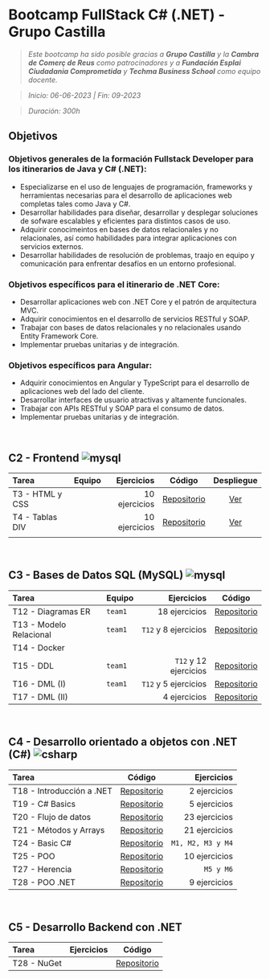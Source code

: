# Bootcamp FullStack C# (.NET) -  Grupo Castilla

<!-- Objetivos del Bootcamp: [Ver más](#objetivos) -->

> _Este bootcamp ha sido posible gracias a **Grupo Castilla** y la **Cambra de Comerç de Reus** como patrocinadores y a **Fundación Esplai Ciudadania Comprometida** y **Techma Business School** como equipo docente._

> *Inicio: 06-06-2023 | Fin: 09-2023*

> *Duración: 300h*


## Objetivos
### Objetivos generales de la formación Fullstack Developer para los itinerarios de Java y C# (.NET):
- Especializarse en el uso de lenguajes de programación, frameworks y herramientas necesarias para el desarrollo de aplicaciones web completas tales como Java y C#.
- Desarrollar habilidades para diseñar, desarrollar y desplegar soluciones de sofware escalables y eficientes para distintos casos de uso.
- Adquirir conocimeintos en bases de datos relacionales y no relacionales, así como habilidades para integrar aplicaciones con servicios externos.
- Desarrollar habilidades de resolución de problemas, traajo en equipo y comunicación para enfrentar desafíos en un entorno profesional.

### Objetivos específicos para el itinerario de .NET Core:
- Desarrollar aplicaciones web con .NET Core y el patrón de arquitectura MVC.
- Adquirir conocimientos en el desarrollo de servicios RESTful y SOAP.
- Trabajar con bases de datos relacionales y no relacionales usando Entity Framework Core.
- Implementar pruebas unitarias y de integración.

### Objetivos específicos para Angular:
- Adquirir conocimientos en Angular y TypeScript para el desarrollo de aplicaciones web del lado del cliente.
- Desarrollar interfaces de usuario atractivas y altamente funcionales.
- Trabajar con APIs RESTful y SOAP para el consumo de datos.
- Implementar pruebas unitarias y de integración.
<br>

## C2 - Frontend ![mysql](https://skillicons.dev/icons?i=html,css,bootstrap,js,ts,angular&theme=light)
| Tarea | Equipo | Ejercicios  | Código | Despliegue |
| :--- | --- | ---: | --- | :---: |
| T3 - HTML y CSS | | 10 ejercicios | [Repositorio](https://github.com/santiarroyave/sao-fe-gc-ejercicios-T03-HTML-CSS-06-2023) | [Ver](https://santiarroyave.github.io/sao-fe-gc-ejercicios-T03-HTML-CSS-06-2023/) |  
| T4 - Tablas DIV | |10 ejercicios | [Repositorio](https://github.com/santiarroyave/sao-fe-gc-ejercicios-T04-Tablas-DIV-06-2023) | [Ver](https://santiarroyave.github.io/sao-fe-gc-ejercicios-T04-Tablas-DIV-06-2023/) |
| | | | | |
<br>


## C3 - Bases de Datos SQL (MySQL) ![mysql](https://skillicons.dev/icons?i=mysql,docker&theme=light)
  
| Tarea | Equipo | Ejercicios | Código |
| :--- | --- | ---: | --- |
| T12 - Diagramas ER         | `team1` | 18 ejercicios          | [Repositorio](https://github.com/santiarroyave/team1-fe-gc-c3-BBDD-07-2023) |
| T13 - Modelo Relacional    | `team1` | `T12` y 8 ejercicios   | [Repositorio](https://github.com/santiarroyave/team1-fe-gc-c3-BBDD-07-2023) |
| T14 - Docker               |
| T15 - DDL                  | `team1` | `T12` y 12 ejercicios  | [Repositorio](https://github.com/santiarroyave/team1-fe-gc-c3-BBDD-07-2023) |
| T16 - DML (I)              | `team1` | `T12` y 5 ejercicios   | [Repositorio](https://github.com/santiarroyave/team1-fe-gc-c3-BBDD-07-2023) |
| T17 - DML (II)             |         | 4 ejercicios           | [Repositorio](https://github.com/santiarroyave/sao-fe-gc-ejercicios-c3-BBDD-07-2023) |
<br>

## C4 - Desarrollo orientado a objetos con .NET (C#) ![csharp](https://skillicons.dev/icons?i=cs)
  
| Tarea | Código | Ejercicios |
| :--- | --- | ---: |
| T18 - Introducción a .NET  | [Repositorio](https://github.com/santiarroyave/sao-fe-gc-c4-T01-ejercicios-microsoft-net-08-2023)       | 2 ejercicios |
| T19 - C# Basics            | [Repositorio](https://github.com/santiarroyave/sao-fe-gc-ejercicios-c4-T19-c-sharp-basics-08-2023)      | 5 ejercicios |
| T20 - Flujo de datos       | [Repositorio](https://github.com/santiarroyave/sao-fe-gc-ejercicios-c4-T20-flujo-de-datos-08-2023)      | 23 ejercicios |
| T21 - Métodos y Arrays     | [Repositorio](https://github.com/santiarroyave/sao-fe-gc-ejercicios-c4-T21-metodos-y-arrays-08-2023)    | 21 ejercicios |
| T24 - Basic C#             | [Repositorio](https://github.com/santiarroyave/sao-fe-gc-ejercicios-c4-T24-basic-c-sharp-08-2023)       | `M1, M2, M3 y M4` |
| T25 - POO                  | [Repositorio](https://github.com/santiarroyave/sao-fe-gc-ejercicios-c4-T25-c-sharp-POO-08-2023)         | 10 ejercicios |
| T27 - Herencia             | [Repositorio](https://github.com/santiarroyave/sao-fe-gc-ejercicios-c4-T27-c-sharp-herencia-08-2023)    | `M5 y M6` |
| T28 - POO .NET             | [Repositorio](https://github.com/santiarroyave/sao-fe-gc-ejercicios-c4-T28-c-sharp-POO-NET-08-2023)     | 9 ejercicios |
<br>

## C5 - Desarrollo Backend con .NET
| Tarea | Ejercicios | Código |
| :--- | ---: | --- |
| T28 - NuGet | | [Repositorio](https://github.com/santiarroyave/sao-fe-gc-ejercicios-c5-T28-nuget-08-2023/) |
<br>
